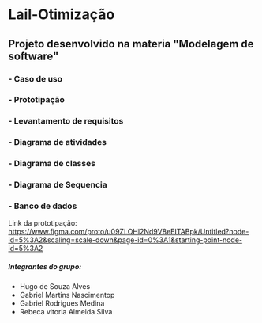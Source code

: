 # Lail-Otimização

## Projeto desenvolvido na materia "Modelagem de software" 

 ### - Caso de uso
 ### - Prototipação
 ### - Levantamento de requisitos
 ### - Diagrama de atividades
 ### - Diagrama de classes
 ### - Diagrama de Sequencia
 ### - Banco de dados
 
 Link da prototipação: https://www.figma.com/proto/u09ZLOHl2Nd9V8eEITABpk/Untitled?node-id=5%3A2&scaling=scale-down&page-id=0%3A1&starting-point-node-id=5%3A2

 
 
 ##### Integrantes do grupo:
 - Hugo de Souza Alves
 - Gabriel Martins Nascimentop
 - Gabriel Rodrigues Medina
 - Rebeca vitoria Almeida Silva
